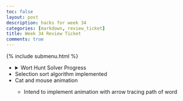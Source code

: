 ```yaml
---
toc: false
layout: post
description: hacks for week 34
categories: [markdown, review_ticket]
title: Week 34 Review Ticket
comments: true
---
```

{% include submenu.html %}
<ul>
    <li>
        <details closed>
            <summary>Wort Hunt Solver Progress</summary>
                <ul>
                    <li>Switched from using a trie to a simpler method</li>
                    <li>Nearly functional, script will be done soon, then I will do frontend</li>
                </ul>
        </details>
    </li>
    <li>Selection sort algorithm implemented</li>
    <li>Cat and mouse animation</li>
        <ul>
            <li>Intend to implement animation with arrow tracing path of word</li>
        </ul>
</ul>